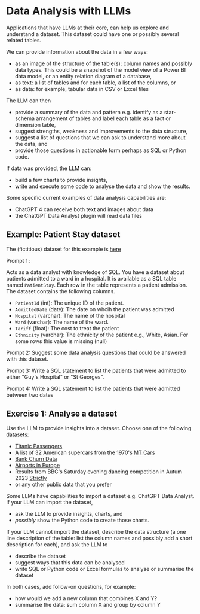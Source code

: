 # Data Analysis with LLMs

Applications that have LLMs at their core, can help us explore and understand a dataset.  This dataset could have one or possibly several related tables. 

We can provide information about the data in a few ways:
* as an image of the structure of the table(s): column names and possibly data types.  This could be a snapshot of the model view of a Power BI data model, or an entity relation diagram of a database, 
* as text: a list of tables and for each table, a list of the columns, or
* as data: for example, tabular data in CSV or Excel files

The LLM can then
* provide a summary of the data and pattern e.g. identify as a star-schema arrangement of tables and label each table as a fact or dimension table,
* suggest strengths, weakness and improvements to the data structure,
* suggest a list of questions that we can ask to understand more about the data, and 
* provide those questions in actionable form perhaps as SQL or Python code.

If data was provided, the LLM can:
* build a few charts to provide insights, 
* write and execute some code to analyse the data and show the results.

Some specific current examples of data analysis capabilities are:
* ChatGPT 4 can receive both text and images about data
* the ChatGPT Data Analyst plugin will read data files

## Example: Patient Stay dataset

The (fictitious) dataset for this example is [here](https://zomalextrainingstorage.blob.core.windows.net/datasets/misc/PatientStay.csv)

Prompt 1 : 

Acts as a data analyst with knowledge of SQL. You have a dataset about patients admitted to a ward in a hospital.  It is available as a SQL table named `PatientStay`.  Each row in the table represents a patient admission.  The dataset contains the following columns.

- `PatientId` (int): The unique ID of the patient.
- `AdmittedDate` (date): The date on whcih the patient was admitted
- `Hospital` (varchar): The name of the hospital
- `Ward` (varchar): The name of the ward.
- `Tariff` (float): The cost to treat the patient
- `Ethnicity` (varchar): The ethnicity of the patient e.g., White, Asian. For some rows this value is missing (null)

Prompt 2: Suggest some data analysis questions that could be answered with this dataset.

Prompt 3: Write a SQL statement to list the patients that were admitted to either "Guy's Hospital" or "St Georges".

Prompt 4: Write a SQL statement to list the patients that were admitted between two dates


## Exercise 1: Analyse a dataset

Use the LLM to provide insights into a dataset.  Choose one of the following datasets:
* [Titanic Passengers](<https://zomalextrainingstorage.blob.core.windows.net/datasets/misc/Titanic Data.xlsx>)
* A list of 32 American supercars from the 1970's [MT Cars](https://zomalextrainingstorage.blob.core.windows.net/datasets/misc/mtcars.xlsx)
* [Bank Churn Data](https://zomalextrainingstorage.blob.core.windows.net/datasets/misc/Churn.csv)
* [Airports in Europe](https://zomalextrainingstorage.blob.core.windows.net/datasets/Airports/eu-airports.csv)
* Results from BBC's Saturday evening dancing competition in Autum 2023 [Strictly](<https://zomalextrainingstorage.blob.core.windows.net/datasets/misc/Strictly Data.xlsx>)
* or any other public data that you prefer

Some LLMs have capabilities to import a dataset e.g. ChatGPT Data Analyst.  If your LLM can import the dataset, 
* ask the LLM to provide insights, charts, and 
* _possibly_ show the Python code to create those charts.

If your LLM  cannot  import the dataset, describe the data structure (a one line description of the table: list the column names and possibly add a short description for each), and ask the LLM to
* describe the dataset
* suggest ways that this data can be analysed
* write SQL or Python code or Excel formulas to analyse or summarise the dataset

In both cases, add follow-on questions, for example:
* how would we add a new column that combines X and Y?
* summarise the data: sum column X and group by column Y



